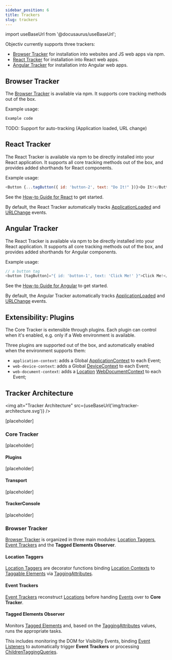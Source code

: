 ```yaml
---
sidebar_position: 6
title: Trackers
slug: trackers
---
```


import useBaseUrl from '@docusaurus/useBaseUrl';

Objectiv currently supports three trackers:
* [Browser Tracker](#browser-tracker) for installation into websites and JS web apps via npm.
* [React Tracker](#react-tracker) for installation into React web apps.
* [Angular Tracker](#angular-tracker) for installation into Angular web apps.

## Browser Tracker
The [Browser Tracker](/tracking/api-reference/globals/BrowserTracker.md) is available via npm. It supports 
core tracking methods out of the box.

Example usage:
```js
Example code
```

TODO: Support for auto-tracking (Application loaded, URL change)

## React Tracker
The React Tracker is available via npm to be directly installed into your React application. It supports all 
core tracking methods out of the box, and provides added shorthands for React components.

Example usage:
```js
<Button {...tagButton({ id: 'button-2', text: "Do It!" })}>Do It!</Button>
```

See the [How-to Guide for React](/tracking/how-to-guides/react/getting-started.md) to get started.

By default, the React Tracker automatically tracks 
[ApplicationLoaded](/tracking/api-reference/eventTrackers/trackApplicationLoaded.md) and 
[URLChange](/tracking/api-reference/eventTrackers/trackURLChange.md) events.

## Angular Tracker
The React Tracker is available via npm to be directly installed into your React application. It supports all 
core tracking methods out of the box, and provides added shorthands for Angular components.

Example usage:
```js
// a button tag 
<button [tagButton]="{ id: 'button-1', text: 'Click Me!' }">Click Me!</button>
```

See the [How-to Guide for Angular](/tracking/how-to-guides/angular/getting-started.md) to get started.

By default, the Angular Tracker automatically tracks 
[ApplicationLoaded](/tracking/api-reference/eventTrackers/trackApplicationLoaded.md) and 
[URLChange](/tracking/api-reference/eventTrackers/trackURLChange.md) events.

## Extensibility: Plugins
The Core Tracker is extensible through plugins. Each plugin can control when it's enabled, e.g. only if a Web
environment is available.

Three plugins are supported out of the box, and automatically enabled when the environment supports them:
* `application-context`: adds a Global [ApplicationContext](/taxonomy/global-contexts/ApplicationContext.md) 
  to each Event;
* `web-device-context`: adds a Global [DeviceContext](/taxonomy/global-contexts/DeviceContext.md) to each 
  Event;
* `web-document-context`: adds a [Location](/tracking/core-concepts/locations.md) 
  [WebDocumentContext](/taxonomy/location-contexts/WebDocumentContext.md) to each Event;

## Tracker Architecture

<img alt="Tracker Architecture" src={useBaseUrl('img/tracker-architecture.svg')} />

[placeholder]

### Core Tracker
[placeholder]

#### Plugins
[placeholder]

#### Transport
[placeholder]

#### TrackerConsole
[placeholder]

### Browser Tracker
[Browser Tracker](/tracking/api-reference/globals/BrowserTracker.md) is organized in three main modules: [Location Taggers](/tracking/api-reference/locationTaggers/overview.md), [Event Trackers](/tracking/api-reference/eventTrackers/overview.md) and the **Tagged Elements Observer**.

#### Location Taggers
[Location Taggers](/tracking/api-reference/locationTaggers/overview.md) are decorator functions binding [Location Contexts](/taxonomy/location-contexts/overview.md) to [Taggable Elements](/tracking/core-concepts/tagging.md#taggable-elements) via [TaggingAttributes](/tracking/api-reference/globals/TaggingAttributes.md).

#### Event Trackers
[Event Trackers](/tracking/api-reference/eventTrackers/overview.md) reconstruct [Locations](/tracking/core-concepts/locations.md) before handing [Events](/taxonomy/events/overview.md) over to **Core Tracker**.

#### Tagged Elements Observer
Monitors [Tagged Elements](/tracking/core-concepts/tagging.md#tagged-elements) and, based on the [TaggingAttributes](/tracking/api-reference/globals/TaggingAttributes.md) values, runs the appropriate tasks. 

This includes monitoring the DOM for Visibility Events, binding [Event Listeners](https://developer.mozilla.org/en-US/docs/Web/API/EventListener) to automatically trigger **Event Trackers** or processing [ChildrenTaggingQueries](/tracking/api-reference/low-level/tagChildren.md#childrentaggingquery-parameter).
